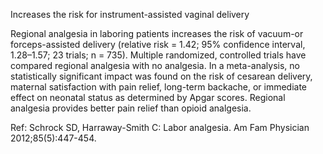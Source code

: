 Increases the risk for instrument-assisted vaginal delivery

Regional analgesia in laboring patients increases the risk of vacuum-or forceps-assisted delivery (relative risk = 1.42; 95% confidence interval, 1.28–1.57; 23 trials; n = 735). Multiple randomized, controlled trials have compared regional analgesia with no analgesia. In a meta-analysis, no statistically significant impact was found on the risk of cesarean delivery, maternal satisfaction with pain relief, long-term backache, or immediate effect on neonatal status as determined by Apgar scores. Regional analgesia provides better pain relief than opioid analgesia.

Ref:  Schrock SD, Harraway-Smith C: Labor analgesia. Am Fam Physician 2012;85(5):447-454.